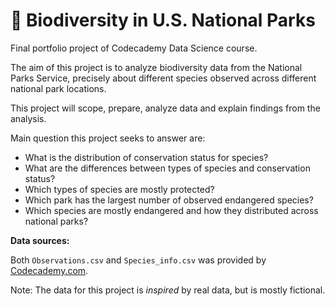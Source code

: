 # 🦫 Biodiversity in U.S. National Parks
Final portfolio project of Codecademy Data Science course.

The aim of this project is to analyze biodiversity data from the National Parks Service, precisely about different species observed across different national park locations.

This project will scope, prepare, analyze data and explain findings from the analysis.

Main question this project seeks to answer are:

- What is the distribution of conservation status for species?
- What are the differences between types of species and conservation status?
- Which types of species are mostly protected?
- Which park has the largest number of observed endangered species?
- Which species are mostly endangered and how they distributed across national parks?

**Data sources:**

Both `Observations.csv` and `Species_info.csv` was provided by [Codecademy.com](https://www.codecademy.com).

Note: The data for this project is *inspired* by real data, but is mostly fictional.
